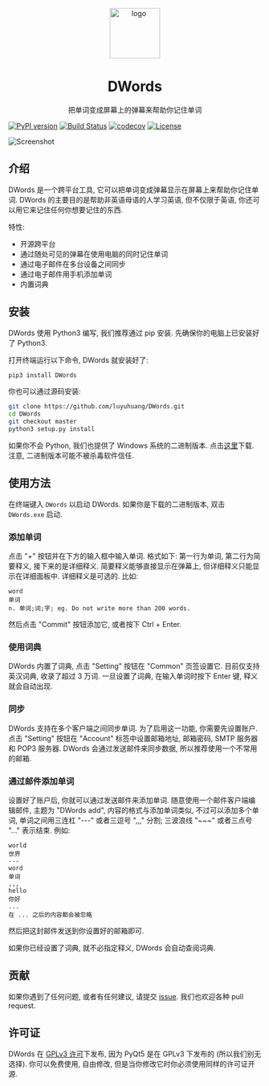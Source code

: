 <p align="center"><img src="logo.svg" alt="logo" width="100"></p>
<h1 align="center">DWords</h1>
<p align="center">把单词变成屏幕上的弹幕来帮助你记住单词</p>

[![PyPI version](https://img.shields.io/pypi/v/DWords.svg)](https://pypi.org/project/DWords/)
[![Build Status](https://api.travis-ci.org/luyuhuang/DWords.svg?branch=dev)](https://travis-ci.org/luyuhuang/DWords)
[![codecov](https://codecov.io/gh/luyuhuang/DWords/branch/dev/graph/badge.svg)](https://codecov.io/gh/luyuhuang/DWords)
[![License](https://img.shields.io/github/license/luyuhuang/DWords)](https://github.com/luyuhuang/DWords/blob/dev/LICENSE)

![Screenshot](screenshot.png)

## 介绍

DWords 是一个跨平台工具, 它可以把单词变成弹幕显示在屏幕上来帮助你记住单词. DWords 的主要目的是帮助非英语母语的人学习英语, 但不仅限于英语, 你还可以用它来记住任何你想要记住的东西.

特性:

- 开源跨平台
- 通过随处可见的弹幕在使用电脑的同时记住单词
- 通过电子邮件在多台设备之间同步
- 通过电子邮件用手机添加单词
- 内置词典

## 安装

DWords 使用 Python3 编写, 我们推荐通过 pip 安装. 先确保你的电脑上已安装好了 Python3.

打开终端运行以下命令, DWords 就安装好了:

```sh
pip3 install DWords
```

你也可以通过源码安装:

```sh
git clone https://github.com/luyuhuang/DWords.git
cd DWords
git checkout master
python3 setup.py install
```

如果你不会 Python, 我们也提供了 Windows 系统的二进制版本. 点击[这里](https://github.com/luyuhuang/DWords/releases)下载. 注意, 二进制版本可能不被杀毒软件信任.

## 使用方法

在终端键入 `DWords` 以启动 DWords. 如果你是下载的二进制版本, 双击 `DWords.exe` 启动.

### 添加单词

点击 "+" 按钮并在下方的输入框中输入单词. 格式如下: 第一行为单词, 第二行为简要释义, 接下来的是详细释义. 简要释义能够直接显示在弹幕上, 但详细释义只能显示在详细面板中. 详细释义是可选的. 比如:

```
word
单词
n. 单词;词;字; eg. Do not write more than 200 words.
```

然后点击 "Commit" 按钮添加它, 或者按下 Ctrl + Enter.

### 使用词典

DWords 内置了词典, 点击 "Setting" 按钮在 "Common" 页签设置它. 目前仅支持英汉词典, 收录了超过 3 万词. 一旦设置了词典, 在输入单词时按下 Enter 键, 释义就会自动出现.

### 同步

DWords 支持在多个客户端之间同步单词. 为了启用这一功能, 你需要先设置账户. 点击 "Setting" 按钮在 "Account" 标签中设置邮箱地址, 邮箱密码, SMTP 服务器和 POP3 服务器. DWords 会通过发送邮件来同步数据, 所以推荐使用一个不常用的邮箱.

### 通过邮件添加单词

设置好了账户后, 你就可以通过发送邮件来添加单词. 随意使用一个邮件客户端编辑邮件, 主题为 "DWords add", 内容的格式与添加单词类似, 不过可以添加多个单词, 单词之间用三连杠 "---" 或者三逗号 ",,," 分割; 三波浪线 "~~~" 或者三点号 "..." 表示结束. 例如:

```
world
世界
---
word
单词
,,,
hello
你好
...
在 ... 之后的内容都会被忽略
```

然后把这封邮件发送到你设置好的邮箱即可.

如果你已经设置了词典, 就不必指定释义, DWords 会自动查阅词典.

## 贡献

如果你遇到了任何问题, 或者有任何建议, 请提交 [issue](https://github.com/luyuhuang/DWords/issues). 我们也欢迎各种 pull request.

## 许可证

DWords 在 [GPLv3 许可](https://github.com/luyuhuang/DWords/blob/dev/LICENSE)下发布, 因为 PyQt5 是在 GPLv3 下发布的 (所以我们别无选择). 你可以免费使用, 自由修改, 但是当你修改它时你必须使用同样的许可证开源.
